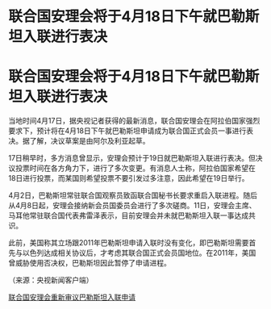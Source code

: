 # 联合国安理会将于4月18日下午就巴勒斯坦入联进行表决

# 联合国安理会将于4月18日下午就巴勒斯坦入联进行表决

当地时间4月17日，据央视记者获得的最新消息，联合国安理会在阿拉伯国家强烈要求下，预计将在4月18日下午就巴勒斯坦申请成为联合国正式会员一事进行表决。据了解，决议草案是由阿尔及利亚起草。

17日稍早时，多方消息曾显示，安理会预计于19日就巴勒斯坦入联进行表决。但决议投票时间在各方角力下，进行了多次变更。有消息人士称，阿拉伯国家希望在18日进行投票，而某国则希望投票不要引发过多注意，因此希望在19日举行。

4月2日，巴勒斯坦常驻联合国观察员致函联合国秘书长要求重启入联进程。随后从4月8日起，安理会接纳新会员国委员会进行了多次磋商。11日，安理会主席、马耳他常驻联合国代表弗雷泽表示，目前安理会并未就巴勒斯坦入联一事达成共识。

此前，美国称其立场跟2011年巴勒斯坦申请入联时没有变化，即巴勒斯坦需要首先与以色列达成相关协议后，才考虑其联合国正式会员国地位。在2011年，美国曾威胁使用否决权，巴勒斯坦因此暂停了申请进程。

（来源：央视新闻客户端）

[联合国安理会重新审议巴勒斯坦入联申请](https://news.qq.com/rain/a/20240409A02B2V00)

